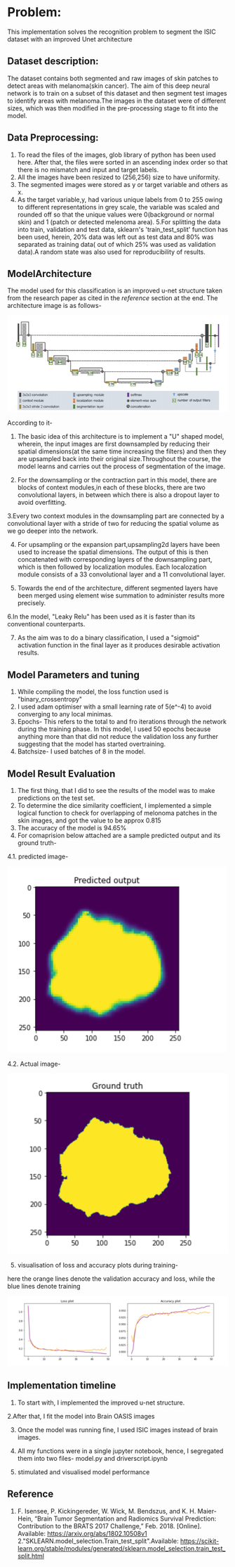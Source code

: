 
# Problem:
This implementation solves the recognition problem to segment the ISIC dataset with an improved Unet architecture 

## Dataset description:
The dataset contains both segmented and raw images of skin patches to detect areas with melanoma(skin cancer). The aim of this deep neural network is to train on a subset of this dataset and then segment test images to identify areas with melanoma.The images in the dataset were of different sizes, which was then modified in the pre-processing stage to fit into the model.

## Data Preprocessing:
1. To read the files of the images, glob library of python has been used here. After that, the files were sorted in an ascending index order so that there is no mismatch and input and target labels.
2. All the images have been resized to (256,256) size to have uniformity.
3. The segmented images were stored as y or target variable and others as x.
4. As the target variable,y, had various unique labels from 0 to 255 owing to different representations in grey scale, the variable was scaled and rounded off so that the unique values were 0(background or normal skin) and 1 (patch or detected melenoma area).
5.For splitting the data into train, validation and test data, sklearn's 'train_test_split' function has been used, herein, 20% data was left out as test data and 80% was separated as training data( out of which 25% was used as validation data).A random state was also used for reproducibility of results.


## ModelArchitecture
The model used for this classification is an improved u-net structure taken from the research paper as cited in the *reference* section at the end.
The architecture image is as follows-

![Screenshot](Resources/architecture.PNG)

According to it-
1. The basic idea of this architecture is to implement a "U" shaped model, wherein, the input images are first downsampled by reducing their spatial dimensions(at the same time increasing the filters) and then they are upsampled back into their original size.Throughout the course, the model learns and carries out the process of segmentation of the image.

2. For the downsampling or the contraction part in this model, there are blocks of context modules,in each of these blocks, there are two convolutional layers, in between which there is also a dropout layer to avoid overfitting.

3.Every two context modules in the downsampling part are connected by a convolutional layer with a stride of two for reducing the spatial volume as we go deeper into the network.

4. For upsampling or the expansion part,upsampling2d layers have been used to increase the spatial dimensions. The output of this is then concatenated with corresponding layers of the downsampling part, which is then followed by  localization modules. Each localozation module consists of a  33 convolutional layer and a 11 convolutional layer.

5. Towards the end of the architecture, different segmented layers have  been merged using element wise summation to administer results more precisely.

6.In the model, "Leaky Relu" has been used as it is faster than its conventional counterparts.

7. As the aim was to do a binary classification, I used a "sigmoid" activation function in the final layer as it produces desirable activation results.



## Model Parameters and tuning
1. While compiling the model, the loss function used is "binary_crossentropy" 
2. I used adam optimiser with a small learning rate of 5(e^-4) to avoid converging to any local minimas.
3. Epochs- This refers to the total to and fro iterations through the network during the training phase. In this model, I used 50 epochs because anything more than that did not reduce the validation loss any further suggesting that the model has started overtraining.
4. Batchsize- I used batches of 8 in the model.
 

## Model Result Evaluation 
1. The first thing, that I did to see the results of the model was to make predictions on the test set.
2. To determine the dice similarity coefficient, I implemented a simple logical function to check for overlapping of melonoma patches in the skin images, and got the value to be approx 0.815
3. The accuracy of the model is 94.65%
4. For comaprision below attached are a sample predicted output and its ground truth-

4.1. predicted image-

![predicted](Resources/predicted.PNG)

4.2. Actual image-

![actual](Resources/actual.PNG)

5. visualisation of loss and accuracy plots during training-

here the orange lines denote the validation accuracy and loss, while the blue lines denote training

![plots](Resources/plots.PNG)


## Implementation timeline
1. To start with, I implemented the improved u-net structure.

2.After that, I fit the model into Brain OASIS images

3. Once the model was running fine, I used ISIC images instead of brain images.

4. All my functions were in a single jupyter notebook, hence, I segregated them into two files- model.py and driverscript.ipynb

5. stimulated and visualised model performance

## Reference
1. F. Isensee, P. Kickingereder, W. Wick, M. Bendszus, and K. H. Maier-Hein, “Brain Tumor Segmentation and
Radiomics Survival Prediction: Contribution to the BRATS 2017 Challenge,” Feb. 2018. [Online]. Available:
https://arxiv.org/abs/1802.10508v1
2."SKLEARN.model_selection.Train_test_split".Available:
https://scikit-learn.org/stable/modules/generated/sklearn.model_selection.train_test_split.html

